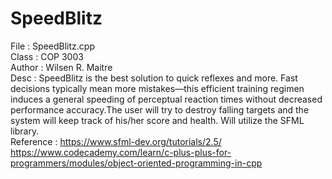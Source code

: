 # SpeedBlitz

File      : SpeedBlitz.cpp <br />
Class     : COP 3003 <br />
Author    : Wilsen R. Maitre <br />
Desc      : SpeedBlitz is the best solution to quick reflexes and more. Fast decisions typically mean more mistakes—this efficient training regimen induces a general speeding of               perceptual reaction times without decreased performance accuracy.The user will try to destroy falling targets and the system will keep track of his/her score and                   health. Will utilize the SFML library. <br />
Reference : https://www.sfml-dev.org/tutorials/2.5/  <br />
            https://www.codecademy.com/learn/c-plus-plus-for-programmers/modules/object-oriented-programming-in-cpp <br />
            

	
